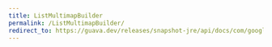 ```yaml
---
title: ListMultimapBuilder
permalink: /ListMultimapBuilder/
redirect_to: https://guava.dev/releases/snapshot-jre/api/docs/com/google/common/collect/MultimapBuilder.ListMultimapBuilder.html
---
```

